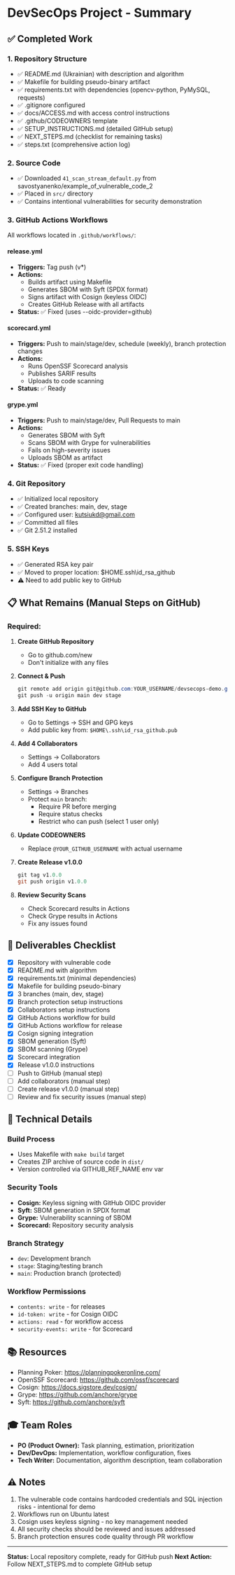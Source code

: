 # DevSecOps Project - Summary

## ✅ Completed Work

### 1. Repository Structure
- ✅ README.md (Ukrainian) with description and algorithm
- ✅ Makefile for building pseudo-binary artifact
- ✅ requirements.txt with dependencies (opencv-python, PyMySQL, requests)
- ✅ .gitignore configured
- ✅ docs/ACCESS.md with access control instructions
- ✅ .github/CODEOWNERS template
- ✅ SETUP_INSTRUCTIONS.md (detailed GitHub setup)
- ✅ NEXT_STEPS.md (checklist for remaining tasks)
- ✅ steps.txt (comprehensive action log)

### 2. Source Code
- ✅ Downloaded `41_scan_stream_default.py` from savostyanenko/example_of_vulnerable_code_2
- ✅ Placed in `src/` directory
- ✅ Contains intentional vulnerabilities for security demonstration

### 3. GitHub Actions Workflows
All workflows located in `.github/workflows/`:

#### release.yml
- **Triggers:** Tag push (v*)
- **Actions:**
  - Builds artifact using Makefile
  - Generates SBOM with Syft (SPDX format)
  - Signs artifact with Cosign (keyless OIDC)
  - Creates GitHub Release with all artifacts
- **Status:** ✅ Fixed (uses --oidc-provider=github)

#### scorecard.yml
- **Triggers:** Push to main/stage/dev, schedule (weekly), branch protection changes
- **Actions:**
  - Runs OpenSSF Scorecard analysis
  - Publishes SARIF results
  - Uploads to code scanning
- **Status:** ✅ Ready

#### grype.yml
- **Triggers:** Push to main/stage/dev, Pull Requests to main
- **Actions:**
  - Generates SBOM with Syft
  - Scans SBOM with Grype for vulnerabilities
  - Fails on high-severity issues
  - Uploads SBOM as artifact
- **Status:** ✅ Fixed (proper exit code handling)

### 4. Git Repository
- ✅ Initialized local repository
- ✅ Created branches: main, dev, stage
- ✅ Configured user: kutsiukd@gmail.com
- ✅ Committed all files
- ✅ Git 2.51.2 installed

### 5. SSH Keys
- ✅ Generated RSA key pair
- ✅ Moved to proper location: $HOME\.ssh\id_rsa_github
- ⚠️ Need to add public key to GitHub

## 📋 What Remains (Manual Steps on GitHub)

### Required:
1. **Create GitHub Repository**
   - Go to github.com/new
   - Don't initialize with any files

2. **Connect & Push**
   ```powershell
   git remote add origin git@github.com:YOUR_USERNAME/devsecops-demo.git
   git push -u origin main dev stage
   ```

3. **Add SSH Key to GitHub**
   - Go to Settings → SSH and GPG keys
   - Add public key from: `$HOME\.ssh\id_rsa_github.pub`

4. **Add 4 Collaborators**
   - Settings → Collaborators
   - Add 4 users total

5. **Configure Branch Protection**
   - Settings → Branches
   - Protect `main` branch:
     - Require PR before merging
     - Require status checks
     - Restrict who can push (select 1 user only)

6. **Update CODEOWNERS**
   - Replace `@YOUR_GITHUB_USERNAME` with actual username

7. **Create Release v1.0.0**
   ```powershell
   git tag v1.0.0
   git push origin v1.0.0
   ```

8. **Review Security Scans**
   - Check Scorecard results in Actions
   - Check Grype results in Actions
   - Fix any issues found

## 🎯 Deliverables Checklist

- [x] Repository with vulnerable code
- [x] README.md with algorithm
- [x] requirements.txt (minimal dependencies)
- [x] Makefile for building pseudo-binary
- [x] 3 branches (main, dev, stage)
- [x] Branch protection setup instructions
- [x] Collaborators setup instructions
- [x] GitHub Actions workflow for build
- [x] GitHub Actions workflow for release
- [x] Cosign signing integration
- [x] SBOM generation (Syft)
- [x] SBOM scanning (Grype)
- [x] Scorecard integration
- [x] Release v1.0.0 instructions
- [ ] Push to GitHub (manual step)
- [ ] Add collaborators (manual step)
- [ ] Create release v1.0.0 (manual step)
- [ ] Review and fix security issues (manual step)

## 🔧 Technical Details

### Build Process
- Uses Makefile with `make build` target
- Creates ZIP archive of source code in `dist/`
- Version controlled via GITHUB_REF_NAME env var

### Security Tools
- **Cosign:** Keyless signing with GitHub OIDC provider
- **Syft:** SBOM generation in SPDX format
- **Grype:** Vulnerability scanning of SBOM
- **Scorecard:** Repository security analysis

### Branch Strategy
- `dev`: Development branch
- `stage`: Staging/testing branch  
- `main`: Production branch (protected)

### Workflow Permissions
- `contents: write` - for releases
- `id-token: write` - for Cosign OIDC
- `actions: read` - for workflow access
- `security-events: write` - for Scorecard

## 📚 Resources

- Planning Poker: https://planningpokeronline.com/
- OpenSSF Scorecard: https://github.com/ossf/scorecard
- Cosign: https://docs.sigstore.dev/cosign/
- Grype: https://github.com/anchore/grype
- Syft: https://github.com/anchore/syft

## 🎓 Team Roles

- **PO (Product Owner):** Task planning, estimation, prioritization
- **Dev/DevOps:** Implementation, workflow configuration, fixes
- **Tech Writer:** Documentation, algorithm description, team collaboration

## ⚠️ Notes

1. The vulnerable code contains hardcoded credentials and SQL injection risks - intentional for demo
2. Workflows run on Ubuntu latest
3. Cosign uses keyless signing - no key management needed
4. All security checks should be reviewed and issues addressed
5. Branch protection ensures code quality through PR workflow

---

**Status:** Local repository complete, ready for GitHub push
**Next Action:** Follow NEXT_STEPS.md to complete GitHub setup

